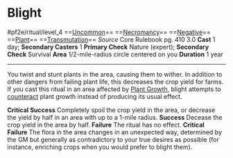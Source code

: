 # Blight
#pf2e/ritual/level_4
==[Uncommon](../../../../../TTRPGShare-Pathfinder-2E-Vault/rules/traits/uncommon.md)== ==[Necromancy](../../../../../TTRPGShare-Pathfinder-2E-Vault/rules/traits/necromancy.md)== ==[Negative](../../../../../TTRPGShare-Pathfinder-2E-Vault/rules/traits/negative.md)== ==[Plant](../../../../../TTRPGShare-Pathfinder-2E-Vault/rules/traits/plant.md)== ==[Transmutation](../../../../../TTRPGShare-Pathfinder-2E-Vault/rules/traits/transmutation.md)==
*Source* Core Rulebook pg. 410 3.0
**Cast** 1 day; **Secondary Casters** 1
**Primary Check** Nature (expert); **Secondary Check** Survival
**Area** 1/2-mile-radius circle centered on you
**Duration** 1 year

---
You twist and stunt plants in the area, causing them to wither. In addition to other dangers from failing plant life, this decreases the crop yield for farms. If you cast this ritual in an area affected by [Plant Growth](Plant%20Growth.md), blight attempts to [counteract](../../../Rules/Counteracting.md) plant growth instead of producing its usual effect.

**Critical Success** Completely spoil the crop yield in the area, or decrease the yield by half in an area with up to a 1-mile radius.
**Success** Decease the crop yield in the area by half.
**Failure** The ritual has no effect.
**Critical Failure** The flora in the area changes in an unexpected way, determined by the GM but generally as contradictory to your true desires as possible (for instance, enriching crops when you would prefer to blight them).